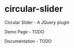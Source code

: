 circular-slider
===============

Circular Slider - A JQuery plugin 

Demo Page - TODO

Documentation - TODO
